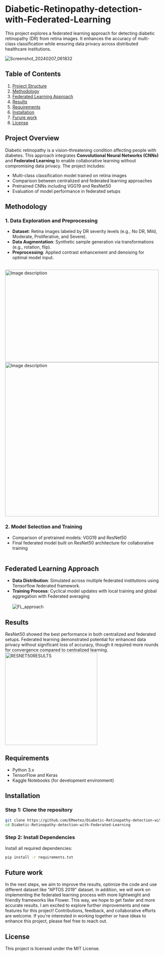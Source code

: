 # Diabetic-Retinopathy-detection-with-Federated-Learning
This project explores a federated learning approach for detecting diabetic retinopathy (DR) from retina images. It enhances the accuracy of multi-class classification while ensuring data privacy across distributed healthcare institutions.

![Screenshot_20240207_061832](https://github.com/user-attachments/assets/01724a18-7bfd-4e7a-9185-4c07114927d4)

## Table of Contents
1. [Project Structure](#Project-Overview)
2. [Methodology](#methodology)
3. [Federated Learning Approach](#Federated-Learning-Approach)
4. [Results](#results)
5. [Requirements](#Requirements)
6. [Installation](#installation)
7. [Furure work](#Future-work)
8. [License](#license)




## Project Overview

Diabetic retinopathy is a vision-threatening condition affecting people with diabetes. This approach integrates **Convolutional Neural Networks (CNNs)** and **Federated Learning** to enable collaborative learning without compromising data privacy. The project includes:
- Multi-class classification model trained on retina images
- Comparison between centralized and federated learning approaches
- Pretrained CNNs including VGG19 and ResNet50
- Evaluation of model performance in federated setups

## Methodology

### 1. Data Exploration and Preprocessing
   - **Dataset**: Retina images labeled by DR severity levels (e.g., No DR, Mild, Moderate, Proliferative, and Severe).
   - **Data Augmentation**: Synthetic sample generation via transformations (e.g., rotation, flip).
   - **Preprocessing**: Applied contrast enhancement and denoising for optimal model input.
 <br/><br/>
 <div>
 <img src="https://github.com/user-attachments/assets/441d9184-ef08-47df-b014-d80da7fdff66" alt="Image description" width="500" height="300"/>
 <img src="https://github.com/user-attachments/assets/9ef26218-da06-4ac5-b01c-cfbfa44f57e3" alt="Image description" width="500"/><div/>

### 2. Model Selection and Training
   - Comparison of pretrained models: VGG19 and ResNet50
   - Final federated model built on ResNet50 architecture for collaborative training
     <br/><br/>

## Federated Learning Approach
   - **Data Distribution**: Simulated across multiple federated institutions using Tensorflow federated framework.
   - **Training Process**: Cyclical model updates with local training and global aggregation with Federated averaging
     <br/><br/>
     ![FL_approach](https://github.com/user-attachments/assets/6a4ee531-5f83-487f-a8a6-49df59daa719)


## Results

ResNet50 showed the best performance in both centralized and federated setups. Federated learning demonstrated potential for enhanced data privacy without significant loss of accuracy, though it required more rounds for convergence compared to centralized learning.
<img src="https://github.com/user-attachments/assets/4a962c61-4380-4a5e-af53-33dd7ee91016" alt="RESNET50RESULTS" width="300"/>


## Requirements

- Python 3.x
- TensorFlow and Keras
- Kaggle Notebooks (for development environment)

## Installation

### Step 1: Clone the repository
   ```bash
   git clone https://github.com/EMoetez/Diabetic-Retinopathy-detection-with-Federated-Learning.git
   cd Diabetic-Retinopathy-detection-with-Federated-Learning
   ```
### Step 2: Install Dependencies
Install all required dependencies:
```bash
pip install -r requirements.txt
```

## Future work
In the next steps, we aim to improve the results, optimize the code and use different dataset like "APTOS 2019" dataset. In addition, we will work on implementing the federated learning process with more lightweight and friendly frameworks like Flower. This way, we hope to get faster and more accurate results. I am excited to explore further improvements and new features for this project! Contributions, feedback, and collaborative efforts are welcome. If you're interested in working together or have ideas to enhance this project, please feel free to reach out.

## License
This project is licensed under the MIT License.


